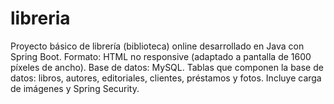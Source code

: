 # libreria
Proyecto básico de librería (biblioteca) online desarrollado en Java con Spring Boot. 
Formato: HTML no responsive (adaptado a pantalla de 1600 píxeles de ancho).
Base de datos: MySQL. 
Tablas que componen la base de datos: libros, autores, editoriales, clientes, préstamos y fotos.
Incluye carga de imágenes y Spring Security.
